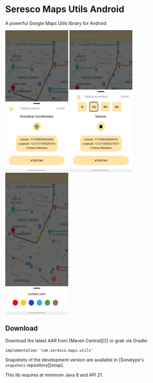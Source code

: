 Seresco Maps Utils Android
=======

A powerful Google Maps Utils library for Android

<p float="left">
  <img src="art/img_manual_tracking.jpg" width="200" height="450">
  <img src="art/img_automatic_tracking.jpg" width="200" height="450">
  <img src="art/img_change_color.jpg" width="200" height="450">
</p>

Download
--------

Download the latest AAR from [Maven Central][2] or grab via Gradle:
```jitpack
implementation 'com.seresco.maps.utils'
```

Snapshots of the development version are available in [Sonatype's `snapshots` repository][snap].

This lib requires at minimum Java 8 and API 21.

